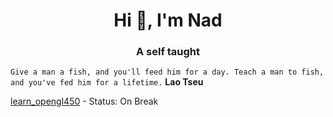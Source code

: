 <h1 align="center">Hi 👋, I'm Nad</h1>
<h3 align="center">A self taught</h3>

`Give a man a fish, and you'll feed him for a day. Teach a man to fish, and you've fed him for a lifetime.`
__Lao Tseu__

[learn_opengl450](https://github.com/nadnone/learn_opengl450) - Status: On Break
